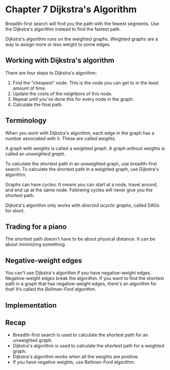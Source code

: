 # Chapter 7 Dijkstra's Algorithm

Breadth-first search will find you the path with the fewest segments. Use the Dijkstra's algorithm instead to find the fastest path.

Dijkstra's algorithm runs on the weighted graphs. Weighted graphs are a way to assign more or less weight to some edges.

## Working with Dijkstra's algorithm

There are four steps to Dijkstra's algorithm:

1. Find the "cheapest" node. This is the node you can get to in the least amount of time.
2. Update the costs of the neighbors of this node.
3. Repeat until you've done this for every node in the graph.
4. Calculate the final path.

## Terminology

When you work with Dijkstra's algorithm, each edge in the graph has a number associated with it. These are called *weights*.

A graph with weights is called a *weighted graph*. A graph without weights is called an *unweighted graph*.

To calculate the shortest path in an unweighted graph, use breadth-first search. To calculate the shortest path in a weighted graph, use Dijkstra's algorithm.

Graphs can have *cycles*. It means you can start at a node, travel around, and end up at the same node. Following cycles will never give you the shortest path.

Dijkstra's algorithm only works with *directed acyclic graphs*, called DAGs for short.

## Trading for a piano

The shortest path doesn't have to be about physical distance. It can be about minimizing something.

## Negative-weight edges

You can't use Dijkstra's algorithm if you have negative-weight edges. Negative-weight edges break the algorithm. If you want to find the shortest path in a graph that has negative-weight edges, there's an algorithm for that! It’s called the *Bellman-Ford algorithm*.

## Implementation

## Recap

- Breadth-first search is used to calculate the shortest path for an unweighted graph.
- Dijkstra's algorithm is used to calculate the shortest path for a weighted graph.
- Dijkstra's algorithm works when all the weights are positive.
- If you have negative weights, use Bellman-Ford algorithm.
